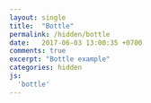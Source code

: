 ```yaml
---
layout: single
title:  "Bottle"
permalink: /hidden/bottle
date:   2017-06-03 13:00:35 +0700
comments: true
excerpt: "Bottle example"
categories: hidden
js:
  'bottle'
---
```



<div class="canvas-container">
  <canvas id="bottle-canvas" class="fullpage-canvas"></canvas>
</div>

